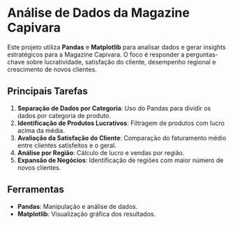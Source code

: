 # Análise de Dados da Magazine Capivara

Este projeto utiliza **Pandas** e **Matplotlib** para analisar dados e gerar insights estratégicos para a Magazine Capivara. O foco é responder a perguntas-chave sobre lucratividade, satisfação do cliente, desempenho regional e crescimento de novos clientes.

## Principais Tarefas
1. **Separação de Dados por Categoria**: Uso do Pandas para dividir os dados por categoria de produto.
2. **Identificação de Produtos Lucrativos**: Filtragem de produtos com lucro acima da média.
3. **Avaliação da Satisfação do Cliente**: Comparação do faturamento médio entre clientes satisfeitos e o geral.
4. **Análise por Região**: Cálculo de lucro e vendas por região.
5. **Expansão de Negócios**: Identificação de regiões com maior número de novos clientes.

## Ferramentas
- **Pandas**: Manipulação e análise de dados.
- **Matplotlib**: Visualização gráfica dos resultados.



